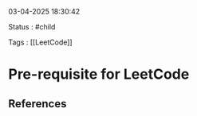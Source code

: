 03-04-2025 18:30:42

Status : #child 

Tags : [[LeetCode]]

# Pre-requisite for LeetCode



## References


